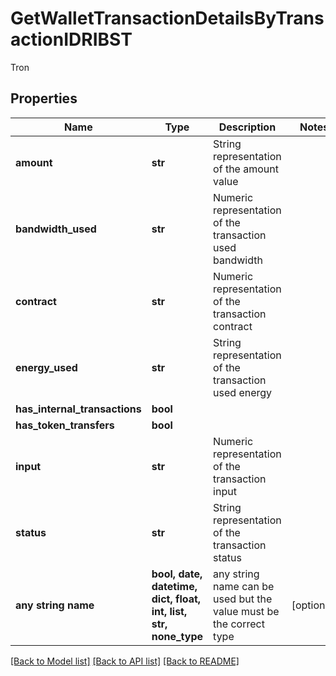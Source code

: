 # GetWalletTransactionDetailsByTransactionIDRIBST

Tron

## Properties
Name | Type | Description | Notes
------------ | ------------- | ------------- | -------------
**amount** | **str** | String representation of the amount value | 
**bandwidth_used** | **str** | Numeric representation of the transaction used bandwidth | 
**contract** | **str** | Numeric representation of the transaction contract | 
**energy_used** | **str** | String representation of the transaction used energy | 
**has_internal_transactions** | **bool** |  | 
**has_token_transfers** | **bool** |  | 
**input** | **str** | Numeric representation of the transaction input | 
**status** | **str** | String representation of the transaction status | 
**any string name** | **bool, date, datetime, dict, float, int, list, str, none_type** | any string name can be used but the value must be the correct type | [optional]

[[Back to Model list]](../README.md#documentation-for-models) [[Back to API list]](../README.md#documentation-for-api-endpoints) [[Back to README]](../README.md)


